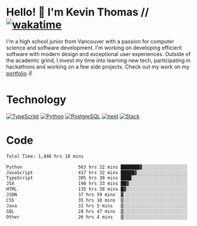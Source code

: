 # Hello! 👋 I'm Kevin Thomas // [![wakatime](https://wakatime.com/badge/user/e9d16d74-e01d-4a37-8086-9257e0bde1c2.svg?style=flat-square)](https://wakatime.com/@e9d16d74-e01d-4a37-8086-9257e0bde1c2)

I'm a high school junior from Vancouver with a passion for computer science and software development. I'm working on developing efficient software with modern design and exceptional user experiences. Outside of the academic grind, I invest my time into learning new tech, participating in hackathons and working on a few side projects. Check out my work on my [portfolio](https://kevinjosethomas.com/) ✌️

# Technology
[![TypeScript](https://github.com/kevinjosethomas/kevinjosethomas/assets/46242684/444b2e5d-659f-41f5-81fe-3abafb75cb6c)](https://kevinjosethomas.com/stack)
[![Python](https://github.com/kevinjosethomas/kevinjosethomas/assets/46242684/34a174c4-54db-4c4e-9842-2324d47cb043)](https://kevinjosethomas.com/stack)
[![PostgreSQL](https://github.com/kevinjosethomas/kevinjosethomas/assets/46242684/46d6de1c-c483-4dc7-ab3a-87763af6fc78)](https://kevinjosethomas.com/stack)
[![next](https://github.com/kevinjosethomas/kevinjosethomas/assets/46242684/bc46bae5-1ad9-42a7-b7a2-427cbde7c994)](https://kevinjosethomas.com/stack)
[![Stack](https://github.com/kevinjosethomas/kevinjosethomas/assets/46242684/0b9b7eeb-8cce-4a56-bffd-3131dd4dd88c)](https://kevinjosethomas.com/stack)




# Code
<!--START_SECTION:waka-->

```txt
Total Time: 1,846 hrs 18 mins

Python                     563 hrs 22 mins ███████▓░░░░░░░░░░░░░░░░░   30.09 %
JavaScript                 417 hrs 32 mins █████▓░░░░░░░░░░░░░░░░░░░   22.30 %
TypeScript                 305 hrs 38 mins ████░░░░░░░░░░░░░░░░░░░░░   16.32 %
JSX                        198 hrs 33 mins ██▓░░░░░░░░░░░░░░░░░░░░░░   10.60 %
HTML                       135 hrs 38 mins █▓░░░░░░░░░░░░░░░░░░░░░░░   07.24 %
JSON                       37 hrs 59 mins  ▓░░░░░░░░░░░░░░░░░░░░░░░░   02.03 %
CSS                        35 hrs 18 mins  ▒░░░░░░░░░░░░░░░░░░░░░░░░   01.89 %
Java                       31 hrs 5 mins   ▒░░░░░░░░░░░░░░░░░░░░░░░░   01.66 %
SQL                        28 hrs 47 mins  ▒░░░░░░░░░░░░░░░░░░░░░░░░   01.54 %
Other                      26 hrs 4 mins   ▒░░░░░░░░░░░░░░░░░░░░░░░░   01.39 %
```

<!--END_SECTION:waka-->
